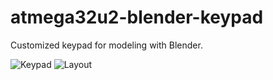 # atmega32u2-blender-keypad

Customized keypad for modeling with Blender.

![Keypad](https://soramimi.github.io/atmega32u2-blender-keypad/keypad.jpg)
![Layout](https://soramimi.github.io/atmega32u2-blender-keypad/layout.png)
